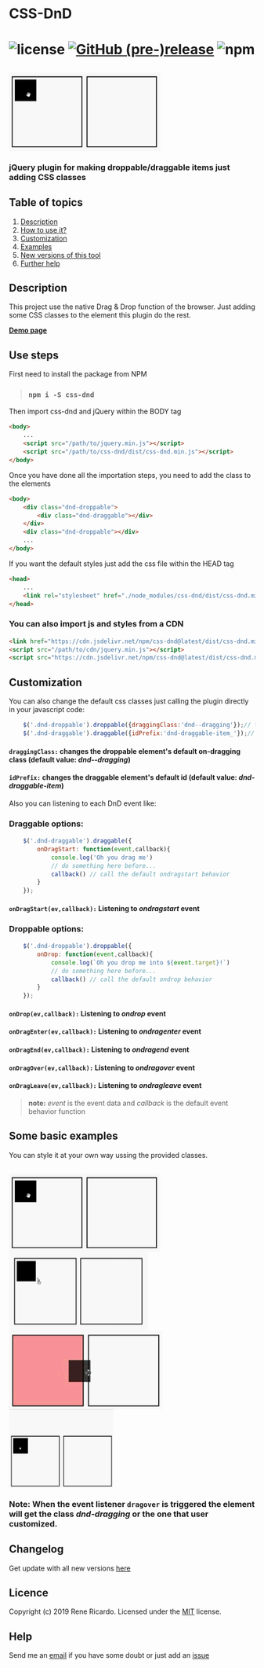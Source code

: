 # CSS-DnD

![license](https://img.shields.io/github/license/2rhop/css-dnd.svg)
[![GitHub (pre-)release](https://img.shields.io/github/release/2rhop/css-dnd/all.svg)](https://github.com/2rhop/knex-seeder/releases)
<img alt="npm" src="https://img.shields.io/npm/dm/css-dnd">
====

## <img align="center" alt="css-dnd example" src="https://raw.githubusercontent.com/2rhop/css-dnd/master/src/images/example1.gif" height=160 title="css-dnd example"/>

### jQuery plugin for making droppable/draggable items just adding CSS classes

## Table of topics
1. [Description](#description)
1. [How to use it?](#use)
1. [Customization](#customize)
1. [Examples](#example)
1. [New versions of this tool](#changelog)
1. [Further help](#help)

## Description

This project use the native Drag & Drop function of the browser. Just adding some CSS classes to the element this plugin do the rest.

<b>[Demo page](https://www.jqueryscript.net/demo/drag-drop-css-dnd)</b>

<h2 id="use">Use steps</h2>

First need to install the package from NPM

> ### `npm i -S css-dnd`

Then import css-dnd and jQuery within the BODY tag

```html
<body>
    ...
    <script src="/path/to/jquery.min.js"></script>
    <script src="/path/to/css-dnd/dist/css-dnd.min.js"></script>
</body>
```

Once you have done all the importation steps, you need to add the class to the elements

```html
<body>
    <div class="dnd-droppable">
        <div class="dnd-draggable"></div>
    </div> 
    <div class="dnd-droppable"></div>    
    ...
</body>
```

If you want the default styles just add the css file within the HEAD tag

```html
<head>
    ...
    <link rel="stylesheet" href="./node_modules/css-dnd/dist/css-dnd.min.css">
</head>
```

### You can also import js and styles from a CDN
```html
<link href="https://cdn.jsdelivr.net/npm/css-dnd@latest/dist/css-dnd.min.css" rel="stylesheet" />
<script src="/path/to/cdn/jquery.min.js"></script>
<script src="https://cdn.jsdelivr.net/npm/css-dnd@latest/dist/css-dnd.min.js"></script>
```

<h2 id="customize">Customization</h2>
You can also change the default css classes just calling the plugin directly in your javascript code:

```javascript
    $('.dnd-droppable').droppable({draggingClass:'dnd--dragging'});// for droppable elements
    $('.dnd-draggable').draggable({idPrefix:'dnd-draggable-item_'});// for draggable elements
```
 #### `draggingClass:` changes the droppable element's default on-dragging class (default value:  <b>_dnd--dragging_</b>)

 #### `idPrefix:` changes the draggable element's default id (default value: <b>_dnd-draggable-item_</b>)

Also you can listening to each DnD event like:

### **Draggable options:**

```javascript
    $('.dnd-draggable').draggable({
        onDragStart: function(event,callback){
            console.log('Oh you drag me')
            // do something here before...
            callback() // call the default ondragstart behavior
        }
    });
```
#### `onDragStart(ev,callback):` Listening to *ondragstart* event

### **Droppable options:**

```javascript
    $('.dnd-droppable').droppable({
        onDrop: function(event,callback){
            console.log(`Oh you drop me into ${event.target}!`)
            // do something here before...
            callback() // call the default ondrop behavior
        }
    });
```

#### `onDrop(ev,callback):` Listening to *ondrop* event
#### `onDragEnter(ev,callback):` Listening to *ondragenter* event
#### `onDragEnd(ev,callback):` Listening to *ondragend* event
#### `onDragOver(ev,callback):` Listening to *ondragover* event
#### `onDragLeave(ev,callback):` Listening to *ondragleave* event

> **note:** *event* is the event data and *callback* is the default event behavior function 

<h2 id="example">Some basic examples</h2>
You can style it at your own way ussing the provided classes.

## <img align="center" alt="css-dnd example" src="https://raw.githubusercontent.com/2rhop/css-dnd/master/src/images/example1.gif" height=160 title="css-dnd example"/> <img align="center" alt="css-dnd example" src="https://raw.githubusercontent.com/2rhop/css-dnd/master/src/images/example2.gif" height=160 title="css-dnd example"/> <img align="center" alt="css-dnd example" src="https://raw.githubusercontent.com/2rhop/css-dnd/master/src/images/example3.gif" height=160 title="css-dnd example"/> <img align="center" alt="css-dnd example" src="https://raw.githubusercontent.com/2rhop/css-dnd/master/src/images/example4.gif" height=160 title="css-dnd example"/>

### <b>Note:</b> When the event listener `dragover` is triggered the element will get the class _dnd-dragging_ or the one that user customized.

## Changelog

Get update with all new versions [here](https://github.com/2rhop/css-dnd/releases)

## Licence
Copyright (c) 2019 Rene Ricardo. Licensed under the [MIT](https://github.com/2rhop/css-dnd/blob/master/LICENSE) license.

## Help

Send me an [email](mailto:renerp2016@gmail.com) if you have some doubt or just add an [issue](https://github.com/2rhop/css-dnd/issues)
